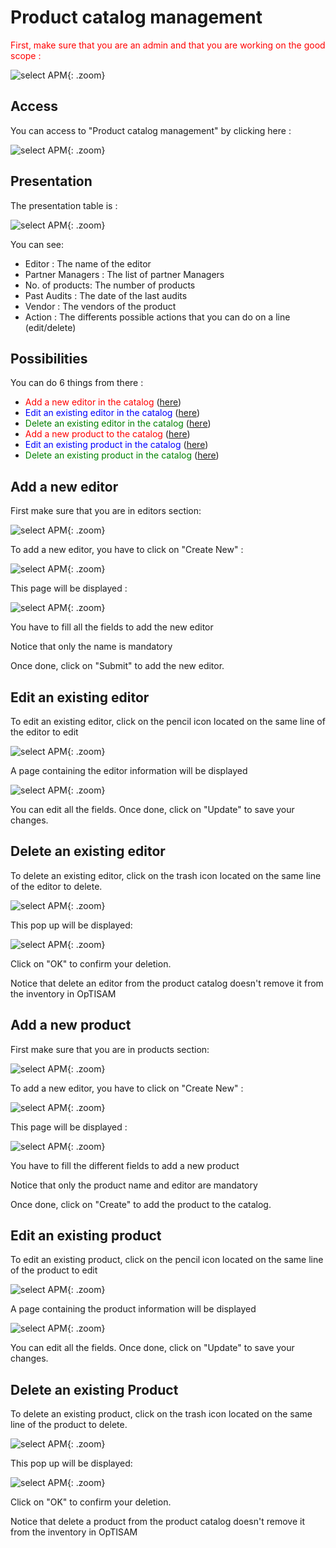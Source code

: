 <link rel="stylesheet" href="../../../css/enlargeImage.css" />

# Product catalog management

<span style="color:red">First, make sure that you are an admin and that you are working on the good scope :</span>

![select APM](../../img/goodScope.jpg){: .zoom}

## Access

You can access to "Product catalog management" by clicking here :

![select APM](../../img/prodCatalogMana/access.jpg){: .zoom}

## Presentation

The presentation table is : 

![select APM](../../img/prodCatalogMana/presentation.jpg){: .zoom}

You can see:

- Editor : The name of the editor
- Partner Managers : The list of partner Managers
- No. of products: The number of products
- Past Audits : The date of the last audits
- Vendor : The vendors of the product
- Action : The differents possible actions that you can do on a line (edit/delete)

## Possibilities

You can do 6 things from there :  

- <span style="color:red">Add a new editor in the catalog</span> ([here](#add-a-new-editor))  
- <span style="color:blue">Edit an existing editor in the catalog</span> ([here](#edit-an-existing-editor))  
- <span style="color:green">Delete an existing editor in the catalog</span> ([here](#delete-an-existing-editor))   
- <span style="color:red">Add a new product to the catalog</span> ([here](#add-a-new-product))  
- <span style="color:blue">Edit an existing product in the catalog</span> ([here](#edit-an-existing-product))  
- <span style="color:green">Delete an existing product in the catalog</span> ([here](#delete-an-existing-product))  

 

## Add a new editor

First make sure that you are in editors section:

![select APM](../../img/prodCatalogMana/addEditor.jpg){: .zoom}

To add a new editor, you have to click on "Create New" : 

![select APM](../../img/prodCatalogMana/addEditor2.jpg){: .zoom}

This page will be displayed : 

![select APM](../../img/prodCatalogMana/addEditor3.jpg){: .zoom}

You have to fill all the fields to add the new editor

Notice that only the name is mandatory

Once done, click on "Submit" to add the new editor. 

## Edit an existing editor

To edit an existing editor, click on the pencil icon located on the same line of the editor to edit

![select APM](../../img/prodCatalogMana/editEditor.jpg){: .zoom}

A page containing the editor information will be displayed

![select APM](../../img/prodCatalogMana/editEditor2.jpg){: .zoom}

You can edit all the fields. Once done, click on "Update" to save your changes. 

## Delete an existing editor

To delete an existing editor, click on the trash icon located on the same line of the editor to delete. 

![select APM](../../img/prodCatalogMana/delEditor.jpg){: .zoom}

This pop up will be displayed:

![select APM](../../img/prodCatalogMana/delEditor2.jpg){: .zoom}

Click on "OK" to confirm your deletion. 

Notice that delete an editor from the product catalog doesn't remove it from the inventory in OpTISAM

## Add a new product 

First make sure that you are in products section:

![select APM](../../img/prodCatalogMana/addProduct.jpg){: .zoom}

To add a new editor, you have to click on "Create New" : 

![select APM](../../img/prodCatalogMana/addProduct2.jpg){: .zoom}

This page will be displayed :

![select APM](../../img/prodCatalogMana/addProduct3.jpg){: .zoom}

You have to fill the different fields to add a new product

Notice that only the product name and editor are mandatory

Once done, click on "Create" to add the product to the catalog.

## Edit an existing product

To edit an existing product, click on the pencil icon located on the same line of the product to edit

![select APM](../../img/prodCatalogMana/addProduct4.jpg){: .zoom}

A page containing the product information will be displayed

![select APM](../../img/prodCatalogMana/addProduct5.jpg){: .zoom}

You can edit all the fields. Once done, click on "Update" to save your changes.

## Delete an existing Product

To delete an existing product, click on the trash icon located on the same line of the product to delete. 

![select APM](../../img/prodCatalogMana/delProduct.jpg){: .zoom}

This pop up will be displayed:

![select APM](../../img/prodCatalogMana/delProduct2.jpg){: .zoom}

Click on "OK" to confirm your deletion. 

Notice that delete a product from the product catalog doesn't remove it from the inventory in OpTISAM








